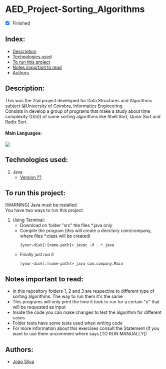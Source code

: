 # AED_Project-Sorting_Algorithms

- [x] Finished

## Index:
- [Description](#description)
- [Technologies used](#technologies-used)
- [To run this project](#to-run-this-project)
- [Notes important to read](#notes-important-to-read)
- [Authors](#authors)

## Description:
This was the 2nd project developed for Data Structures and Algorithms subject @University of Coimbra, Informatics Engineering <br>
Consists in develop a group of programs that make a study about time complexity (O(n)) of some sorting algorithms like Shell Sort, Quick Sort and Radix Sort.

#### Main Languages:
![](https://img.shields.io/badge/Java-333333?style=flat&logo=java&logoColor=FFFFFF)

## Technologies used:
1. Java
    - [Version ??](https://www.oracle.com/java/technologies/downloads/) 

## To run this project:
[WARNING] Java must be installed<br>
You have two ways to run this project:
1. Using Terminal:
    * Download on folder "src" the files *.java only
    * Compile the program (this will create a directory com/company, where files *.class will be created)
      ```shellscript
      [your-disk]:[name-path]> javac -d . *.java
      ```
    * Finally just run it
      ```shellscript
      [your-disk]:[name-path]> java com.company.Main
      ```

## Notes important to read:
   - In this repository folders 1, 2 and 3 are respective to different type of sorting algorithms. The way to run them it's the same
   - This programs will only print the time it took to run for a certain "n" that will be requested as input
   - Inside the code you can make changes to test the algorithm for different cases
   - Folder tests have some tests used when writing code 
   - For more information about this exercises consult the Statement (if you want to use them uncomment where says [TO RUN MANUALLY])

## Authors:
- [João Silva](https://github.com/joaosilva21)
